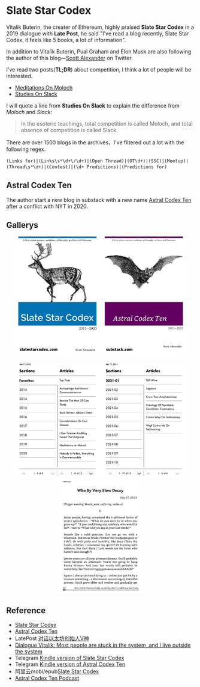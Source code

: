 # Slate Star Codex

Vitalik Buterin, the creater of Ethereum, highly praised **Slate Star Codex** in a 2019 dialogue with **Late Post**, he said "I've read a blog recently, Slate Star Codex, it feels like 5 books, a lot of information".

In addition to Vitalik Buterin, Pual Graham and Elon Musk are also following the author of this blog—[Scott Alexander](https://twitter.com/slatestarcodex) on Twitter.

I've read two posts(**TL;DR**) about competition, I think a lot of people will be interested.

 - [Meditations On Moloch](https://slatestarcodex.com/2014/07/30/meditations-on-moloch/)
 - [Studies On Slack](https://slatestarcodex.com/2020/05/12/studies-on-slack/)

I will quote a line from **Studies On Slack** to explain the difference from *Moloch* and *Slack*:

>In the esoteric teachings, total competition is called Moloch, and total absence of competition is called Slack.

There are over 1500 blogs in the archives，I've filtered out a lot with the following regex.

```
(Links for)|(Links\s*\d+\/\d+)|(Open Thread)|(OT\d+)|(SSC)|(Meetup)|(Thread\s*\d+)|(Contest)|(\d+ Predictions)|(Predictions for)
```

## Astral Codex Ten

The author start a new blog in substack with a new name [Astral Codex Ten](https://astralcodexten.substack.com/) after a conflict with NYT in 2020.

## Gallerys

<p align="middle">
<img src="Slate Star Codex/images/cover2.jpg"  width=45% />
<img src="Astral Codex Ten/images/cover.jpg"  width=45% />
</p>
<p align="middle">
<img src="Slate Star Codex/images/screenshot_1.jpg"  width=45% />
<img src="Astral Codex Ten/images/screenshot_1.jpg"  width=45% />
<img src="Slate Star Codex/images/screenshot_3.jpg"  width=45% />
</p>

## Reference

 - [Slate Star Codex](https://slatestarcodex.com)
 - [Astral Codex Ten](https://astralcodexten.substack.com/)
 - LatePost [对话以太坊创始人V神](https://www.latepost.com/news/dj_detail?id=119)
 - [Dialogue Vitalik: Most people are stuck in the system, and I live outside the system](https://blocking.net/11290/dialogue-vitalik-most-people-are-stuck-in-the-system-and-i-live-outside-the-system/)
 - Telegram [Kindle version of Slate Star Codex](https://t.me/master_thyself/333)
 - Telegram [Kindle version of Astral Codex Ten](https://t.me/master_thyself/335)
 - 阿里云mobi/epub[Slate Star Codex](https://www.aliyundrive.com/s/GcpSbFY6i23)
 - [Astral Codex Ten Podcast](https://linktr.ee/sscpodcast)
